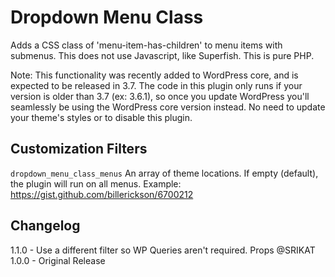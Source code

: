 Dropdown Menu Class
===================

Adds a CSS class of 'menu-item-has-children' to menu items with submenus. This does not use Javascript, like Superfish. This is pure PHP.

Note: This functionality was recently added to WordPress core, and is expected to be released in 3.7. The code in this plugin only runs if your version is older than 3.7 (ex: 3.6.1), so once you update WordPress you'll seamlessly be using the WordPress core version instead. No need to update your theme's styles or to disable this plugin.

Customization Filters
-------------

`dropdown_menu_class_menus`
An array of theme locations. If empty (default), the plugin will run on all menus.
Example: https://gist.github.com/billerickson/6700212

Changelog
-------------
1.1.0 - Use a different filter so WP Queries aren't required. Props @SRIKAT
1.0.0 - Original Release